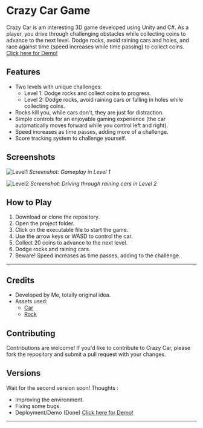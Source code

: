 # Crazy Car Game

Crazy Car is am interesting 3D game developed using Unity and C#. As a player, you drive through challenging obstacles while collecting coins to advance to the next level. Dodge rocks, avoid raining cars and holes, and race against time (speed increases while time passing) to collect coins. [Click here for Demo!](https://ahmadouda.itch.io/crazy-car)

## Features

- Two levels with unique challenges:
  - Level 1: Dodge rocks and collect coins to progress.
  - Level 2: Dodge rocks, avoid raining cars or falling in holes while collecting coins. 
- Rocks kill you, while cars don't, they are just for distraction.
- Simple controls for an enjoyable gaming experience (the car automatically moves forward while you control left and right).
- Speed increases as time passes, adding more of a challenge.
- Score tracking system to challenge yourself.

## Screenshots

![Level1](https://github.com/Ahmad3oda/CrazyCar-3DGame/assets/104653414/4509b33e-94d6-4b08-8504-43691a4eb9c2)
*Screenshot: Gameplay in Level 1*

![Level2](https://github.com/Ahmad3oda/CrazyCar-3DGame/assets/104653414/c8a1e9e3-2db1-4611-abdc-398a72197bb7)
*Screenshot: Driving through raining cars in Level 2*

## How to Play

1. Download or clone the repository.
2. Open the project folder.
3. Click on the executable file to start the game.
4. Use the arrow keys or WASD to control the car.
5. Collect 20 coins to advance to the next level.
6. Dodge rocks and raining cars.
7. Beware! Speed increases as time passes, adding to the challenge.

---

## Credits

- Developed by Me, totally original idea.
- Assets used:
  - [Car](https://free3d.com/3d-model/low-poly-car-40967.html)
  - [Rock](https://www.turbosquid.com/3d-models/game-ready-rock-model-2111222)

## Contributing

Contributions are welcome! If you'd like to contribute to Crazy Car, please fork the repository and submit a pull request with your changes.

## Versions

Wait for the second version soon!
Thoughts :
  - Improving the environment.
  - Fixing some bugs.
  - Deployment/Demo (Done) [Click here for Demo!](https://ahmadouda.itch.io/crazy-car)

---

